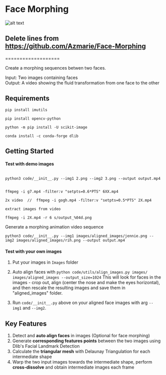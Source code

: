 # Face Morphing 

![alt text](https://github.com/seominlee/Face-Morphing/blob/master/gogh.png?raw=true)

## Delete lines from  https://github.com/Azmarie/Face-Morphing
===================

Create a morphing sequences betwen two faces. 

Input: Two images containing faces  
Output: A video showing the fluid transformation from one face to the other  

Requirements
-------------
```
pip install imutils

pip install opencv-python
 
python -m pip install -U scikit-image

conda install -c conda-forge dlib  
```

Getting Started
-------------

#### Test with demo images
```

python3 code/__init__.py --img1 2.png --img2 3.png --output output.mp4


ffmpeg -i g7.mp4 -filter:v "setpts=0.6*PTS" 6XX.mp4

2x video  //  ffmpeg -i gogh.mp4 -filter:v "setpts=0.5*PTS" 2X.mp4

extract images from video

ffmpeg -i 2X.mp4 -r 6 s/output_%04d.png

```




Generate a morphing animation video sequence

```
python3 code/__init__.py --img1 images/aligned_images/jennie.png --img2 images/aligned_images/rih.png --output output.mp4
```



#### Test with your own images

1. Put your images in `Images` folder

2. Auto align faces with `python code/utils/align_images.py images/ images/aligned_images --output_size=1024`
This will look for faces in the images - crop out, align (center the nose and make the eyes horizontal), and then rescale the resulting images and save them in "aligned_images" folder.
3. Run `code/__init__.py` above on your aligned face images with arg `--img1` and `--img2`.



Key Features
-------------
1. Detect and **auto align faces** in images (Optional for face morphing) 
2. Generate **corresponding features points** between the two images using Dlib's Facial Landmark Detection
3. Calculate the **triangular mesh** with Delaunay Triangulation for each intermediate shape
4. Warp the two input images towards the intermediate shape, perform **cross-dissolve** and obtain intermediate images each frame







